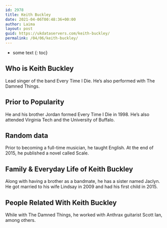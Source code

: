 ```yaml
---
id: 2978
title: Keith Buckley
date: 2021-04-06T00:48:36+00:00
author: Laima
layout: post
guid: https://ukdataservers.com/keith-buckley/
permalink: /04/06/keith-buckley/
---
```


* some text
{: toc}


## Who is Keith Buckley
                  
                  
                  
Lead singer of the band Every Time I Die. He&#8217;s also performed with The Damned Things.
                  
              
            
              
            
                
                
                
## Prior to Popularity
                  
                  
                  
He and his brother Jordan formed Every Time I Die in 1998. He&#8217;s also attended Virginia Tech and the University of Buffalo.
                  
              
            
              
            
                
                
                
## Random data
                  
                  
                  
Prior to becoming a full-time musician, he taught English. At the end of 2015, he published a novel called Scale.
                  
              
            
              
            
                
                
                
## Family & Everyday Life of Keith Buckley
                  
                  
                  
Along with having a brother as a bandmate, he has a sister named Jaclyn. He got married to his wife Lindsay in 2009 and had his first child in 2015.
                  
              
            
              
            
                
                
                
## People Related With Keith Buckley
                  
                  
                  
While with The Damned Things, he worked with Anthrax guitarist Scott Ian, among others.
                  
              
            
              
            
                
              
            
              
              
            
            
              
            
          
          
          